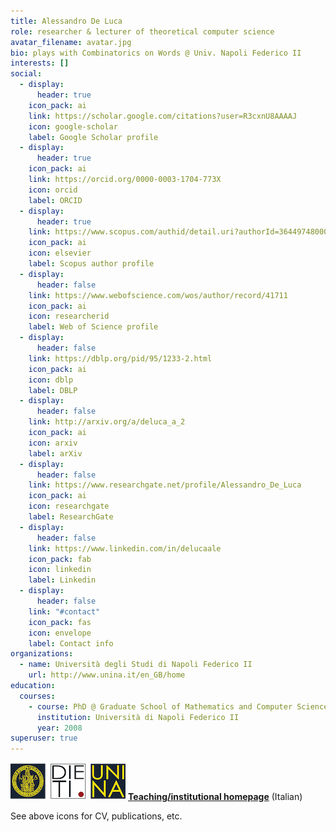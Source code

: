 ```yaml
---
title: Alessandro De Luca
role: researcher & lecturer of theoretical computer science
avatar_filename: avatar.jpg
bio: plays with Combinatorics on Words @ Univ. Napoli Federico II
interests: []
social:
  - display:
      header: true
    icon_pack: ai
    link: https://scholar.google.com/citations?user=R3cxnU8AAAAJ
    icon: google-scholar
    label: Google Scholar profile
  - display:
      header: true
    icon_pack: ai
    link: https://orcid.org/0000-0003-1704-773X
    icon: orcid
    label: ORCID
  - display:
      header: true
    link: https://www.scopus.com/authid/detail.uri?authorId=36449748000
    icon_pack: ai
    icon: elsevier
    label: Scopus author profile
  - display:
      header: false
    link: https://www.webofscience.com/wos/author/record/41711
    icon_pack: ai
    icon: researcherid
    label: Web of Science profile
  - display:
      header: false
    link: https://dblp.org/pid/95/1233-2.html
    icon_pack: ai
    icon: dblp
    label: DBLP
  - display:
      header: false
    link: http://arxiv.org/a/deluca_a_2
    icon_pack: ai
    icon: arxiv
    label: arXiv
  - display:
      header: false
    link: https://www.researchgate.net/profile/Alessandro_De_Luca
    icon_pack: ai
    icon: researchgate
    label: ResearchGate
  - display:
      header: false
    link: https://www.linkedin.com/in/delucaale
    icon_pack: fab
    icon: linkedin
    label: Linkedin
  - display:
      header: false
    link: "#contact"
    icon_pack: fas
    icon: envelope
    label: Contact info
organizations:
  - name: Università degli Studi di Napoli Federico II
    url: http://www.unina.it/en_GB/home
education:
  courses:
    - course: PhD @ Graduate School of Mathematics and Computer Science
      institution: Università di Napoli Federico II
      year: 2008
superuser: true
---
```

[![DIETI](dieti.png)](http://www.dieti.unina.it/index.php?lang=en)
**[Teaching/institutional homepage](https://www.docenti.unina.it/alessandro.deluca)**
(Italian)

See above icons for CV, publications, etc.
